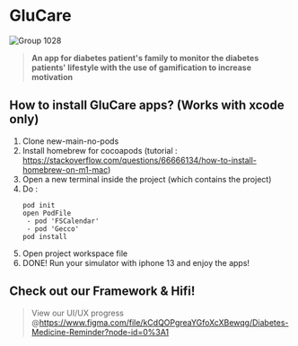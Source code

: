 # GluCare
![Group 1028](https://user-images.githubusercontent.com/78020206/175948947-70115b1d-2956-41e6-986c-fef697bd313e.png)
> **An app for diabetes patient's family to monitor the diabetes patients' lifestyle with the use of gamification to increase motivation**


## How to install GluCare apps? (Works with xcode only)
1. Clone new-main-no-pods
2. Install homebrew for cocoapods (tutorial : https://stackoverflow.com/questions/66666134/how-to-install-homebrew-on-m1-mac)
2. Open a new terminal inside the project (which contains the project)
3. Do :
    ```
    pod init
    open PodFile
     - pod 'FSCalendar'
     - pod 'Gecco'
    pod install
    ```
4. Open project workspace file
5. DONE! Run your simulator with iphone 13 and enjoy the apps!

## Check out our Framework & Hifi!
> View our UI/UX progress @https://www.figma.com/file/kCdQOPgreaYGfoXcXBewqg/Diabetes-Medicine-Reminder?node-id=0%3A1
